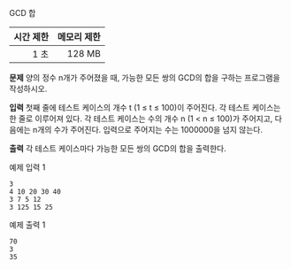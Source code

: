 GCD 합

|시간 제한|메모리 제한|
|---:|---:|
|1 초 | 128 MB |

**문제**
양의 정수 n개가 주어졌을 때, 가능한 모든 쌍의 GCD의 합을 구하는 프로그램을 작성하시오.


**입력**
첫째 줄에 테스트 케이스의 개수 t (1 ≤ t ≤ 100)이 주어진다. 각 테스트 케이스는 한 줄로 이루어져 있다. 각 테스트 케이스는 수의 개수 n (1 < n ≤ 100)가 주어지고, 다음에는 n개의 수가 주어진다. 입력으로 주어지는 수는 1000000을 넘지 않는다.


**출력**
각 테스트 케이스마다 가능한 모든 쌍의 GCD의 합을 출력한다.


예제 입력 1 
```
3
4 10 20 30 40
3 7 5 12
3 125 15 25
```

예제 출력 1 
```
70
3
35
```
